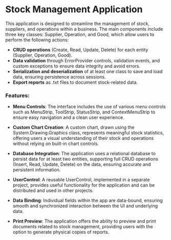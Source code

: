 # Stock Management Application


This application is designed to streamline the management of stock, suppliers, and operations within a business. The main components include three key classes: Supplier, Operation, and Good, which allow users to perform the following actions:

- **CRUD operations** (Create, Read, Update, Delete) for each entity (Supplier, Operation, Good).
- **Data validation** through ErrorProvider controls, validation events, and custom exceptions to ensure data integrity and avoid errors.
- **Serialization and deserialization** of at least one class to save and load data, ensuring persistence across sessions.
- **Export reports** as .txt files to document stock-related data.


### Features:

- **Menu Controls**: The interface includes the use of various menu controls such as MenuStrip, ToolStrip, StatusStrip, and ContextMenuStrip to ensure easy navigation and a clean user experience.

- **Custom Chart Creation**: A custom chart, drawn using the System.Drawing.Graphics class, represents meaningful stock statistics, offering users a visual understanding of their stock and operations without relying on built-in chart controls.

- **Database Integration**: The application uses a relational database to persist data for at least two entities, supporting full CRUD operations (Insert, Read, Update, Delete) on the data, ensuring accurate and persistent information.

- **UserControl**: A reusable UserControl, implemented in a separate project, provides useful functionality for the application and can be distributed and used in other projects.

- **Data Binding**: Individual fields within the app are data-bound, ensuring smooth and synchronized interaction between the UI and underlying data.

- **Print Preview**: The application offers the ability to preview and print documents related to stock management, providing users with the option to generate physical copies of reports.
